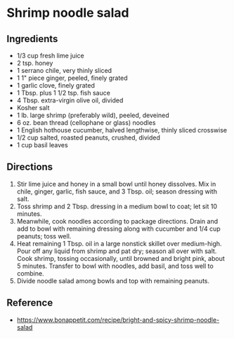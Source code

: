 # Shrimp noodle salad

## Ingredients
* 1/3 cup fresh lime juice
* 2 tsp. honey
* 1 serrano chile, very thinly sliced
* 1 1" piece ginger, peeled, finely grated
* 1 garlic clove, finely grated
* 1 Tbsp. plus 1 1/2 tsp. fish sauce
* 4 Tbsp. extra-virgin olive oil, divided
* Kosher salt
* 1 lb. large shrimp (preferably wild), peeled, deveined
* 6 oz. bean thread (cellophane or glass) noodles
* 1 English hothouse cucumber, halved lengthwise, thinly sliced crosswise
* 1/2 cup salted, roasted peanuts, crushed, divided
* 1 cup basil leaves

## Directions
1. Stir lime juice and honey in a small bowl until honey dissolves. Mix in
   chile, ginger, garlic, fish sauce, and 3 Tbsp. oil; season dressing with
   salt.
2. Toss shrimp and 2 Tbsp. dressing in a medium bowl to coat; let sit 10
   minutes.
3. Meanwhile, cook noodles according to package directions. Drain and add to
   bowl with remaining dressing along with cucumber and 1/4 cup peanuts; toss
   well.
4. Heat remaining 1 Tbsp. oil in a large nonstick skillet over medium-high.
   Pour off any liquid from shrimp and pat dry; season all over with salt. Cook
   shrimp, tossing occasionally, until browned and bright pink, about 5 minutes.
   Transfer to bowl with noodles, add basil, and toss well to combine.
5. Divide noodle salad among bowls and top with remaining peanuts.

## Reference
* https://www.bonappetit.com/recipe/bright-and-spicy-shrimp-noodle-salad
